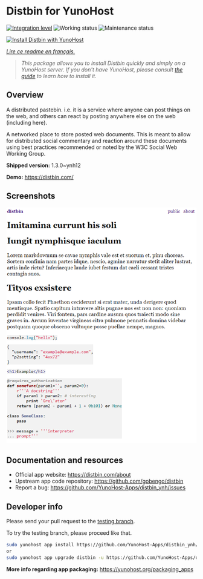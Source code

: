 <!--
N.B.: This README was automatically generated by https://github.com/YunoHost/apps/tree/master/tools/README-generator
It shall NOT be edited by hand.
-->

# Distbin for YunoHost

[![Integration level](https://dash.yunohost.org/integration/distbin.svg)](https://dash.yunohost.org/appci/app/distbin) ![Working status](https://ci-apps.yunohost.org/ci/badges/distbin.status.svg) ![Maintenance status](https://ci-apps.yunohost.org/ci/badges/distbin.maintain.svg)

[![Install Distbin with YunoHost](https://install-app.yunohost.org/install-with-yunohost.svg)](https://install-app.yunohost.org/?app=distbin)

*[Lire ce readme en français.](./README_fr.md)*

> *This package allows you to install Distbin quickly and simply on a YunoHost server.
If you don't have YunoHost, please consult [the guide](https://yunohost.org/#/install) to learn how to install it.*

## Overview

A distributed pastebin. i.e. it is a service where anyone can post things on the web, and others can react by posting anywhere else on the web (including here).

A networked place to store posted web documents. This is meant to allow for distributed social commentary and reaction around these documents using best practices recommended or noted by the W3C Social Web Working Group.


**Shipped version:** 1.3.0~ynh12

**Demo:** https://distbin.com/

## Screenshots

![Screenshot of Distbin](./doc/screenshots/screenshot.PNG)

## Documentation and resources

* Official app website: <https://distbin.com/about>
* Upstream app code repository: <https://github.com/gobengo/distbin>
* Report a bug: <https://github.com/YunoHost-Apps/distbin_ynh/issues>

## Developer info

Please send your pull request to the [testing branch](https://github.com/YunoHost-Apps/distbin_ynh/tree/testing).

To try the testing branch, please proceed like that.

``` bash
sudo yunohost app install https://github.com/YunoHost-Apps/distbin_ynh/tree/testing --debug
or
sudo yunohost app upgrade distbin -u https://github.com/YunoHost-Apps/distbin_ynh/tree/testing --debug
```

**More info regarding app packaging:** <https://yunohost.org/packaging_apps>
